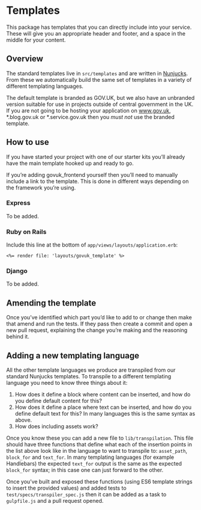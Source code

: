 # Templates

This package has templates that you can directly include into your service. These will give you an appropriate header and footer, and a space in the middle for your content.

## Overview

The standard templates live in `src/templates` and are written in [Nunjucks](https://mozilla.github.io/nunjucks/). From these we automatically build the same set of templates in a variety of different templating languages.

The default template is branded as GOV.UK, but we also have an unbranded version suitable for use in projects outside of central government in the UK. If you are not going to be hosting your application on www.gov.uk, *.blog.gov.uk or *.service.gov.uk then you *must not* use the branded template.

## How to use

If you have started your project with one of our starter kits you’ll already have the main template hooked up and ready to go.

If you’re adding govuk_frontend yourself then you’ll need to manually include a link to the template. This is done in different ways depending on the framework you’re using.

### Express

To be added.

### Ruby on Rails

Include this line at the bottom of `app/views/layouts/application.erb`:

```erb
<%= render file: 'layouts/govuk_template' %>
```

### Django

To be added.

## Amending the template

Once you’ve identified which part you’d like to add to or change then make that amend and run the tests. If they pass then create a commit and open a new pull request, explaining the change you’re making and the reasoning behind it.

## Adding a new templating language

All the other template languages we produce are transpiled from our standard Nunjucks templates. To transpile to a different templating language you need to know three things about it:

1. How does it define a block where content can be inserted, and how do you define default content for this?
2. How does it define a place where text can be inserted, and how do you define default text for this? In many languages this is the same syntax as above.
3. How does including assets work?

Once you know these you can add a new file to `lib/transpilation`. This file should have three functions that define what each of the insertion points in the list above look like in the language to want to transpile to: `asset_path`, `block_for` and `text_for`. In many templating languages (for example Handlebars) the expected `text_for` output is the same as the expected `block_for` syntax; in this case one can just forward to the other.

Once you’ve built and exposed these functions (using ES6 template strings to insert the provided values) and added tests to `test/specs/transpiler_spec.js` then it can be added as a task to `gulpfile.js` and a pull request opened.
